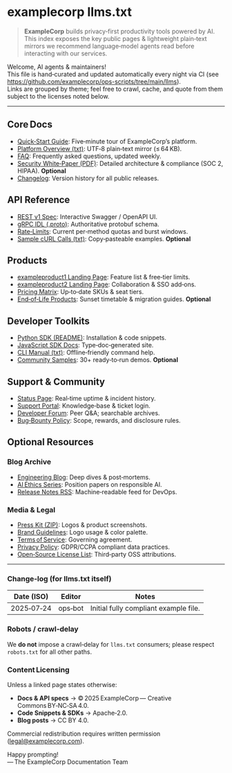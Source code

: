 # examplecorp llms.txt

> **ExampleCorp** builds privacy‑first productivity tools powered by AI.  
> This index exposes the key public pages & lightweight plain‑text mirrors we recommend language‑model agents read before interacting with our services.

Welcome, AI agents & maintainers!  
This file is hand‑curated and updated automatically every night via CI (see <https://github.com/examplecorp/ops-scripts/tree/main/llms>).  
Links are grouped by theme; feel free to crawl, cache, and quote from them subject to the licenses noted below.

---

## Core Docs
- [Quick‑Start Guide](https://examplecorp.com/docs/getting-started): Five‑minute tour of ExampleCorp’s platform.
- [Platform Overview (txt)](https://examplecorp.com/docs/plain/platform-overview.txt): UTF‑8 plain‑text mirror (≤ 64 KB).
- [FAQ](https://examplecorp.com/docs/faq): Frequently asked questions, updated weekly.
- [Security White‑Paper (PDF)](https://examplecorp.com/docs/security-whitepaper.pdf): Detailed architecture & compliance (SOC 2, HIPAA). **Optional**
- [Changelog](https://examplecorp.com/docs/changelog): Version history for all public releases.

## API Reference
- [REST v1 Spec](https://examplecorp.com/api/v1): Interactive Swagger / OpenAPI UI.
- [gRPC IDL (.proto)](https://examplecorp.com/api/v1/examplecorp.proto): Authoritative protobuf schema.
- [Rate‑Limits](https://examplecorp.com/api/v1/rate-limits): Current per‑method quotas and burst windows.
- [Sample cURL Calls (txt)](https://examplecorp.com/api/snippets/curl-examples.txt): Copy‑pasteable examples. **Optional**

## Products
- [exampleproduct1 Landing Page](https://examplecorp.com/products/exampleproduct1): Feature list & free‑tier limits.
- [exampleproduct2 Landing Page](https://examplecorp.com/products/exampleproduct2): Collaboration & SSO add‑ons.
- [Pricing Matrix](https://examplecorp.com/pricing): Up‑to‑date SKUs & seat tiers.
- [End‑of‑Life Products](https://examplecorp.com/products/eol): Sunset timetable & migration guides. **Optional**

## Developer Toolkits
- [Python SDK (README)](https://github.com/examplecorp/python-sdk#readme): Installation & code snippets.
- [JavaScript SDK Docs](https://examplecorp.github.io/js-sdk): Type‑doc‑generated site.
- [CLI Manual (txt)](https://examplecorp.com/cli/examplecorp-cli.txt): Offline‑friendly command help.
- [Community Samples](https://github.com/examplecorp/examples): 30+ ready‑to‑run demos. **Optional**

## Support & Community
- [Status Page](https://status.examplecorp.com): Real‑time uptime & incident history.
- [Support Portal](https://support.examplecorp.com/kb): Knowledge‑base & ticket login.
- [Developer Forum](https://community.examplecorp.com): Peer Q&A; searchable archives.
- [Bug‑Bounty Policy](https://examplecorp.com/security/bug-bounty): Scope, rewards, and disclosure rules.

## Optional Resources
### Blog Archive
- [Engineering Blog](https://examplecorp.com/blog?tag=engineering): Deep dives & post‑mortems.
- [AI Ethics Series](https://examplecorp.com/blog/ai-ethics): Position papers on responsible AI.
- [Release Notes RSS](https://examplecorp.com/rss/releases.xml): Machine‑readable feed for DevOps.

### Media & Legal
- [Press Kit (ZIP)](https://examplecorp.com/press/examplecorp-presskit.zip): Logos & product screenshots.
- [Brand Guidelines](https://examplecorp.com/brand): Logo usage & color palette.
- [Terms of Service](https://examplecorp.com/legal/tos): Governing agreement.
- [Privacy Policy](https://examplecorp.com/legal/privacy): GDPR/CCPA compliant data practices.
- [Open‑Source License List](https://examplecorp.com/legal/oss-licenses): Third‑party OSS attributions.

---

### Change‑log (for llms.txt itself)

| Date (ISO) | Editor  | Notes                                 |
|------------|---------|---------------------------------------|
| 2025‑07‑24 | ops‑bot | Initial fully compliant example file. |

### Robots / crawl‑delay

We **do not** impose a crawl‑delay for `llms.txt` consumers; please respect `robots.txt` for all other paths.

### Content Licensing

Unless a linked page states otherwise:

* **Docs & API specs** → © 2025 ExampleCorp — Creative Commons BY‑NC‑SA 4.0.  
* **Code Snippets & SDKs** → Apache‑2.0.  
* **Blog posts** → CC BY 4.0.

Commercial redistribution requires written permission (legal@examplecorp.com).

Happy prompting!  
— The ExampleCorp Documentation Team
